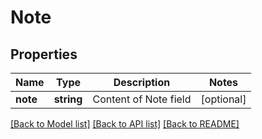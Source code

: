# Note

## Properties
Name | Type | Description | Notes
------------ | ------------- | ------------- | -------------
**note** | **string** | Content of Note field | [optional] 

[[Back to Model list]](../README.md#documentation-for-models) [[Back to API list]](../README.md#documentation-for-api-endpoints) [[Back to README]](../README.md)



